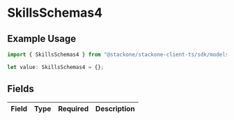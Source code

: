 # SkillsSchemas4

## Example Usage

```typescript
import { SkillsSchemas4 } from "@stackone/stackone-client-ts/sdk/models/shared";

let value: SkillsSchemas4 = {};
```

## Fields

| Field       | Type        | Required    | Description |
| ----------- | ----------- | ----------- | ----------- |